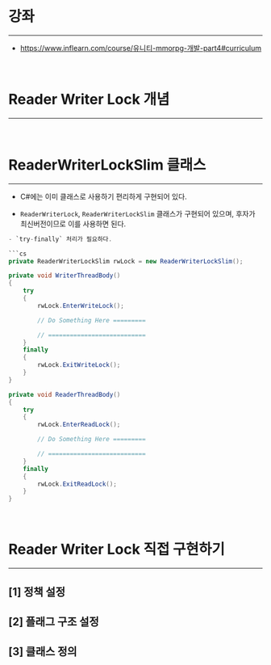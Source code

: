 # 강좌
---
 - <https://www.inflearn.com/course/유니티-mmorpg-개발-part4#curriculum>

<br>

# Reader Writer Lock 개념
---



<br>

# ReaderWriterLockSlim 클래스
---

- C#에는 이미 클래스로 사용하기 편리하게 구현되어 있다.

- `ReaderWriterLock`, `ReaderWriterLockSlim` 클래스가 구현되어 있으며, 후자가 최신버전이므로 이를 사용하면 된다.

```cs
- `try-finally` 처리가 필요하다.

```cs
private ReaderWriterLockSlim rwLock = new ReaderWriterLockSlim();

private void WriterThreadBody()
{
    try
    {
        rwLock.EnterWriteLock();

        // Do Something Here =========

        // ===========================
    }
    finally
    {
        rwLock.ExitWriteLock();
    }
}

private void ReaderThreadBody()
{
    try
    {
        rwLock.EnterReadLock();

        // Do Something Here =========

        // ===========================
    }
    finally
    {
        rwLock.ExitReadLock();
    }
}
```



<br>

# Reader Writer Lock 직접 구현하기
---

## [1] 정책 설정


## [2] 플래그 구조 설정


## [3] 클래스 정의




<br>


